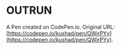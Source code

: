 # OUTRUN

A Pen created on CodePen.io. Original URL: [https://codepen.io/kushad/pen/QWjrPYy](https://codepen.io/kushad/pen/QWjrPYy).


